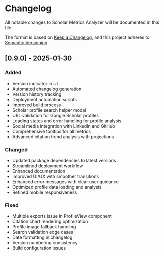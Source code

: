 # Changelog

All notable changes to Scholar Metrics Analyzer will be documented in this file.

The format is based on [Keep a Changelog](https://keepachangelog.com/en/1.0.0/),
and this project adheres to [Semantic Versioning](https://semver.org/spec/v2.0.0.html).

## [0.9.0] - 2025-01-30

### Added
- Version indicator in UI
- Automated changelog generation
- Version history tracking
- Deployment automation scripts
- Improved build process
- Scholar profile search helper modal
- URL validation for Google Scholar profiles
- Loading states and error handling for profile analysis
- Social media integration with LinkedIn and GitHub
- Comprehensive tooltips for all metrics
- Advanced citation trend analysis with projections

### Changed
- Updated package dependencies to latest versions
- Streamlined deployment workflow
- Enhanced documentation
- Improved UI/UX with smoother transitions
- Enhanced error messages with clear user guidance
- Optimized profile data loading and analysis
- Refined mobile responsiveness

### Fixed
- Multiple exports issue in ProfileView component
- Citation chart rendering optimization
- Profile image fallback handling
- Search validation edge cases
- Date formatting in changelog
- Version numbering consistency
- Build configuration issues